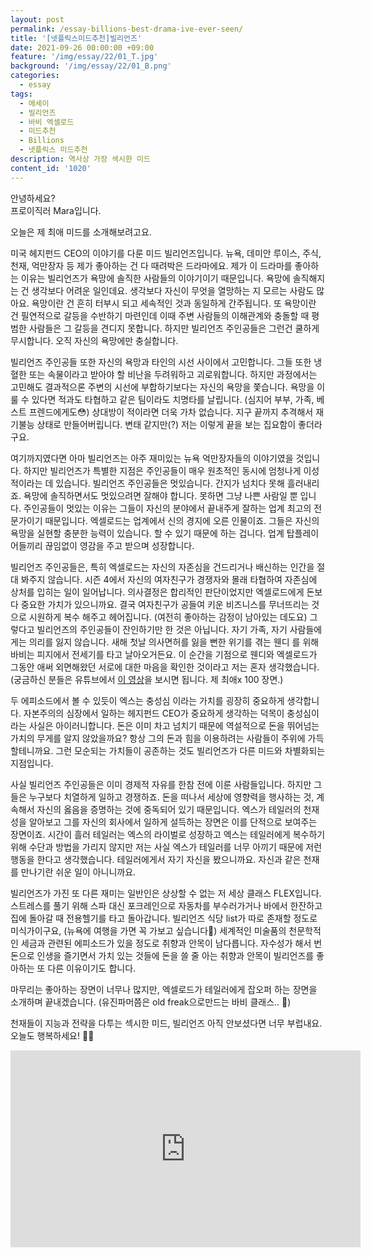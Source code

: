 ```yaml
---
layout: post
permalink: /essay-billions-best-drama-ive-ever-seen/
title: '[넷플릭스미드추천]빌리언즈'
date: 2021-09-26 00:00:00 +09:00
feature: '/img/essay/22/01_T.jpg'
background: '/img/essay/22/01_B.png'
categories:
  - essay
tags:
  - 에세이
  - 빌리언즈
  - 바비 엑셀로드
  - 미드추천
  - Billions 
  - 넷플릭스 미드추천
description: 역사상 가장 섹시한 미드
content_id: '1020'
---
```


안녕하세요?<br>프로이직러 Mara입니다.

오늘은 제 최애 미드를 소개해보려고요. 

미국 헤지펀드 CEO의 이야기를 다룬 미드 빌리언즈입니다. 뉴욕, 데미안 루이스, 주식, 천재, 억만장자 등 제가 좋아하는 건 다 때려박은 드라마에요. 제가 이 드라마를 좋아하는 이유는 빌리언즈가 욕망에 솔직한 사람들의 이야기이기 때문입니다. 욕망에 솔직해지는 건 생각보다 어려운 일인데요. 생각보다 자신이 무엇을 열망하는 지 모르는 사람도 많아요. 욕망이란 건 흔히 터부시 되고 세속적인 것과 동일하게 간주됩니다. 또 욕망이란 건 필연적으로 갈등을 수반하기 마련인데 이때 주변 사람들의 이해관계와 충돌할 때 평범한 사람들은 그 갈등을 견디지 못합니다. 하지만 빌리언즈 주인공들은 그런건 쿨하게 무시합니다. 오직 자신의 욕망에만 충실합니다. 

빌리언즈 주인공들 또한 자신의 욕망과 타인의 시선 사이에서 고민합니다. 그들 또한 냉혈한 또는 속물이라고 받아야 할 비난을 두려워하고 괴로워합니다. 하지만 과정에서는 고민해도 결과적으론 주변의 시선에 부합하기보다는 자신의 욕망을 쫓습니다. 욕망을 이룰 수 있다면 적과도 타협하고 같은 팀이라도 치명타를 날립니다. (심지어 부부, 가족, 베스트 프렌드에게도😳) 상대방이 적이라면 더욱 가차 없습니다. 지구 끝까지 추격해서 재기불능 상태로 만들어버립니다. 변태 같지만(?) 저는 이렇게 끝을 보는 집요함이 좋더라구요.

여기까지였다면 아마 빌리언즈는 아주 재미있는 뉴욕 억만장자들의 이야기였을 것입니다. 하지만 빌리언즈가 특별한 지점은 주인공들이 매우 원초적인 동시에 엄청나게 이성적이라는 데 있습니다. 빌리언즈 주인공들은 멋있습니다. 간지가 넘치다 못해 흘러내리죠. 욕망에 솔직하면서도 멋있으려면 잘해야 합니다. 못하면 그냥 나쁜 사람일 뿐 입니다. 주인공들이 멋있는 이유는 그들이 자신의 분야에서 끝내주게 잘하는 업계 최고의 전문가이기 때문입니다. 엑셀로드는 업계에서 신의 경지에 오른 인물이죠. 그들은 자신의 욕망을 실현할 충분한 능력이 있습니다. 할 수 있기 때문에 하는 겁니다. 업계 탑플레이어들끼리 끊임없이 영감을 주고 받으며 성장합니다. 

빌리언즈 주인공들은, 특히 엑셀로드는 자신의 자존심을 건드리거나 배신하는 인간을 절대 봐주지 않습니다. 시즌 4에서 자신의 여자친구가 경쟁자와 몰래 타협하여 자존심에 상처를 입히는 일이 일어납니다. 의사결정은 합리적인 판단이었지만 엑셀로드에게 돈보다 중요한 가치가 있으니까요. 결국 여자친구가 공들여 키운 비즈니스를 무너뜨리는 것으로 시원하게 복수 해주고 헤어집니다. (여전히 좋아하는 감정이 남아있는 데도요) 그렇다고 빌리언즈의 주인공들이 잔인하기만 한 것은 아닙니다. 자기 가족, 자기 사람들에게는 의리를 잃지 않습니다. 새해 첫날 의사면허를 잃을 뻔한 위기를 겪는 웬디 를 위해 바비는 피지에서 전세기를 타고 날아오거든요. 이 순간을 기점으로 웬디와 엑셀로드가 그동안 애써 외면해왔던 서로에 대한 마음을 확인한 것이라고 저는 혼자 생각했습니다. (궁금하신 분들은 유튜브에서 [이 영상](https://youtu.be/GlAUZ9uhbwk)을 보시면 됩니다. 제 최애x 100 장면.) 

두 에피소드에서 볼 수 있듯이 엑스는 충성심 이라는 가치를 굉장히 중요하게 생각합니다. 자본주의의 심장에서 일하는 헤지펀드 CEO가 중요하게 생각하는 덕목이 충성심이라는 사실은 아이러니합니다. 돈은 이미 차고 넘치기 때문에 역설적으로 돈을 뛰어넘는 가치의 무게를 알지 않았을까요? 항상 그의 돈과 힘을 이용하려는 사람들이 주위에 가득할테니까요. 그런 모순되는 가치들이 공존하는 것도 빌리언즈가 다른 미드와 차별화되는 지점입니다. 

사실 빌리언즈 주인공들은 이미 경제적 자유를 한참 전에 이룬 사람들입니다. 하지만 그들은 누구보다 치열하게 일하고 경쟁하죠. 돈을 떠나서 세상에 영향력을 행사하는 것, 계속해서 자신의 옳음을 증명하는 것에 중독되어 있기 때문입니다. 엑스가 테일러의 천재성을 알아보고 그를 자신의 회사에서 일하게 설득하는 장면은 이를 단적으로 보여주는 장면이죠. 시간이 흘러 테일러는 엑스의 라이벌로 성장하고 엑스는 테일러에게 복수하기 위해 수단과 방법을 가리지 않지만 저는 사실 엑스가 테일러를 너무 아끼기 때문에 저런 행동을 한다고 생각했습니다. 테일러에게서 자기 자신을 봤으니까요. 자신과 같은 천재를 만나기란 쉬운 일이 아니니까요. 

빌리언즈가 가진 또 다른 재미는 일반인은 상상할 수 없는 저 세상 클래스 FLEX입니다. 스트레스를 풀기 위해 스파 대신 포크레인으로 자동차를 부수러가거나 바에서 한잔하고 집에 돌아갈 때 전용헬기를 타고 돌아갑니다. 빌리언즈 식당 list가 따로 존재할 정도로 미식가이구요, (뉴욕에 여행을 가면 꼭 가보고 싶습니다🥺) 세계적인 미술품의 천문학적인 세금과 관련된 에피소드가 있을 정도로 취향과 안목이 남다릅니다. 자수성가 해서 번 돈으로 인생을 즐기면서 가치 있는 것들에 돈을 쓸 줄 아는 취향과 안목이 빌리언즈를 좋아하는 또 다른 이유이기도 합니다. 

마무리는 좋아하는 장면이 너무나 많지만, 엑셀로드가 테일러에게 잡오퍼 하는 장면을 소개하며 끝내겠습니다. (유진파머쯤은 old freak으로만드는 바비 클래스.. 🤘)

천재들이 지능과 전략을 다투는 섹시한 미드, 빌리언즈 
아직 안보셨다면 너무 부럽내요. 
오늘도 행복하세요! 🙋‍♀️

<iframe width="560" height="315" src="https://www.youtube.com/embed/UbTvd1m6nmY" title="YouTube video player" frameborder="0" allow="accelerometer; autoplay; clipboard-write; encrypted-media; gyroscope; picture-in-picture" allowfullscreen></iframe>


